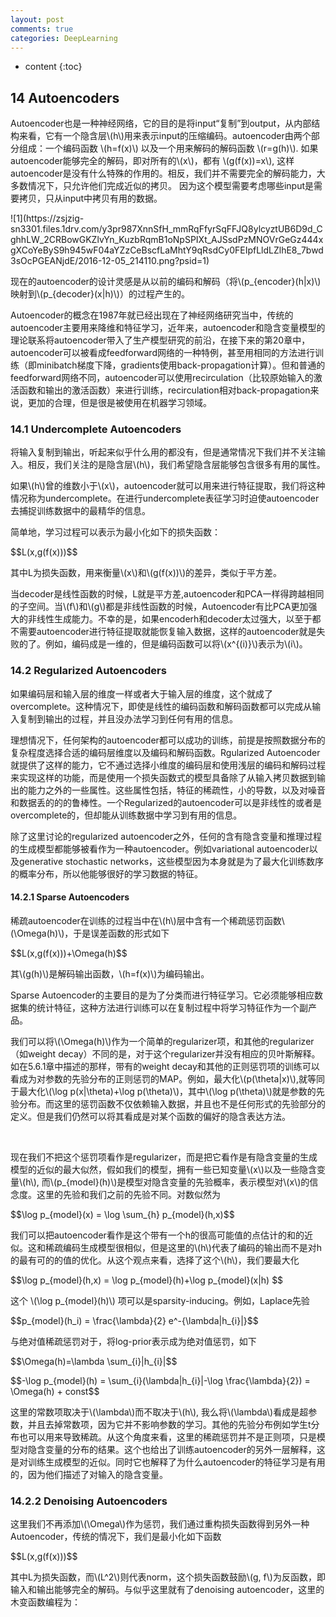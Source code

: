 ```yaml
---
layout: post
comments: true
categories: DeepLearning
---
```


* content
{:toc}

## 14 Autoencoders 

<p> Autoencoder也是一种神经网络，它的目的是将input“复制”到output，从内部结构来看，它有一个隐含层\(h\)用来表示input的压缩编码。autoencoder由两个部分组成：一个编码函数 \(h=f(x)\) 以及一个用来解码的解码函数 \(r=g(h)\). 如果autoencoder能够完全的解码，即对所有的\(x\)，都有 \(g(f(x))=x\), 这样autoencoder是没有什么特殊的作用的。相反，我们并不需要完全的解码能力，大多数情况下，只允许他们完成近似的拷贝。 因为这个模型需要考虑哪些input是需要拷贝，只从input中拷贝有用的数据。    </p>
  ![1](https://zsjzig-sn3301.files.1drv.com/y3pr987XnnSfH_mmRqFfyrSqFFJQ8ylcyztUB6D9d_CghhLW_2CRBowGKZlvYn_KuzbRqmB1oNpSPIXt_AJSsdPzMNOVrGeGz444xgXCoYeByS9h945wF04aYZzCeBscfLaMhtY9qRsdCy0FEIpfLldLZlhE8_7bwd3sOcPGEANjdE/2016-12-05_214110.png?psid=1)
<p>现在的autoencoder的设计灵感是从以前的编码和解码（将\(p_{encoder}(h|x)\)映射到\(p_{decoder}(x|h)\)）的过程产生的。     </p>
<p>Autoencoder的概念在1987年就已经出现在了神经网络研究当中，传统的autoencoder主要用来降维和特征学习，近年来，autoencoder和隐含变量模型的理论联系将autoencoder带入了生产模型研究的前沿，在接下来的第20章中，autoencoder可以被看成feedforward网络的一种特例，甚至用相同的方法进行训练（即minibatch梯度下降，gradients使用back-propagation计算）。但和普通的feedforward网络不同，autoencoder可以使用recirculation（比较原始输入的激活函数和输出的激活函数）来进行训练，recirculation相对back-propagation来说，更加的合理，但是很是被使用在机器学习领域。  </p>

### 14.1 Undercomplete Autoencoders
<p>将输入复制到输出，听起来似乎什么用的都没有，但是通常情况下我们并不关注输入。相反，我们关注的是隐含层\(h\)，我们希望隐含层能够包含很多有用的属性。 </p>
<p>如果\(h\)曾的维数小于\(x\)，autoencoder就可以用来进行特征提取，我们将这种情况称为undercomplete。在进行undercomplete表征学习时迫使autoencoder去捕捉训练数据中的最精华的信息。  </p>
<p>简单地，学习过程可以表示为最小化如下的损失函数：  </p>
<p>$$L(x,g(f(x)))$$  </p>
<p>其中L为损失函数，用来衡量\(x\)和\(g(f(x))\)的差异，类似于平方差。  </p>
<p>当decoder是线性函数的时候，L就是平方差,autoencoder和PCA一样得跨越相同的子空间。当\(f\)和\(g\)都是非线性函数的时候，Autoencoder有比PCA更加强大的非线性生成能力。不幸的是，如果encoderh和decoder太过强大，以至于都不需要autoencoder进行特征提取就能恢复输入数据，这样的autoencoder就是失败的了。例如，编码成是一维的，但是编码函数可以将\(x^{(i)}\)表示为\(i\)。</p>

### 14.2 Regularized Autoencoders
<p>如果编码层和输入层的维度一样或者大于输入层的维度，这个就成了overcomplete。这种情况下，即使是线性的编码函数和解码函数都可以完成从输入复制到输出的过程，并且没办法学习到任何有用的信息。</p>
<p>理想情况下，任何架构的autoencoder都可以成功的训练，前提是按照数据分布的复杂程度选择合适的编码层维度以及编码和解码函数。Rgularized Autoencoder就提供了这样的能力，它不通过选择小维度的编码层和使用浅层的编码和解码过程来实现这样的功能，而是使用一个损失函数式的模型具备除了从输入拷贝数据到输出的能力之外的一些属性。这些属性包括，特征的稀疏性，小的导数，以及对噪音和数据丢的的的鲁棒性。一个Regularized的autoencoder可以是非线性的或者是overcomplete的，但却能从训练数据中学习到有用的信息。  </p>
<p>除了这里讨论的regularized autoencoder之外，任何的含有隐含变量和推理过程的生成模型都能够被看作为一种autoencoder。例如variational autoencoder以及generative stochastic networks，这些模型因为本身就是为了最大化训练数序的概率分布，所以他能够很好的学习数据的特征。  </p>

#### 14.2.1 Sparse Autoencoders
<p>稀疏autoencoder在训练的过程当中在\(h\)层中含有一个稀疏惩罚函数\(\Omega(h)\)，于是误差函数的形式如下  </p>
<p>$$L(x,g(f(x)))+\Omega(h)$$    </p>
<p>其\(g(h)\)是解码输出函数，\(h=f(x)\)为编码输出。  </p>
<p>Sparse Autoencoder的主要目的是为了分类而进行特征学习。它必须能够相应数据集的统计特征，这种方法进行训练可以在复制过程中将学习特征作为一个副产品。</p>
<p>我们可以将\(\Omega(h)\)作为一个简单的regularizer项，和其他的regularizer（如weight decay）不同的是，对于这个regularizer并没有相应的贝叶斯解释。如在5.6.1章中描述的那样，带有的weight decay和其他的正则惩罚项的训练可以看成为对参数的先验分布的正则惩罚的MAP。例如，最大化\(p(\theta|x)\),就等同于最大化\(\log p(x|\theta)+\log p(\theta)\)，其中\(\log p(\theta)\)就是参数的先验分布。而这里的惩罚函数不仅依赖输入数据，并且也不是任何形式的先验部分的定义。但是我们仍然可以将其看成是对某个函数的偏好的隐含表达方法。 </p>  
<p>现在我们不把这个惩罚项看作是regularizer，而是把它看作是有隐含变量的生成模型的近似的最大似然，假如我们的模型，拥有一些已知变量\(x\)以及一些隐含变量\(h\), 而\(p_{model}(h)\)是模型对隐含变量的先验概率，表示模型对\(x\)的信念度。这里的先验和我们之前的先验不同。对数似然为</p>
<p>$$\log p_{model}(x) = \log \sum_{h} p_{model}(h,x)$$</p>
<p>我们可以把autoencoder看作是这个带有一个h的很高可能值的点估计的和的近似。这和稀疏编码生成模型很相似，但是这里的\(h\)代表了编码的输出而不是对h的最有可的的值的优化。从这个观点来看，选择了这个\(h\)，我们要最大化</p>
<p>$$\log p_{model}(h,x) = \log p_{model}(h)+\log p_{model}(x|h) $$</p>
<p>这个 \(\log p_{model}(h)\) 项可以是sparsity-inducing。例如，Laplace先验</p>
<p>$$p_{model}(h_i) = \frac{\lambda}{2} e^-{\lambda|h_{i}|}$$</p>
<p>与绝对值稀疏惩罚对于，将log-prior表示成为绝对值惩罚，如下</p>
<p>$$\Omega(h)=\lambda \sum_{i}|h_{i}|$$</p>
<p>$$-\log p_{model}(h) = \sum_{i}(\lambda|h_{i}|-\log \frac{\lambda}{2}) = \Omega(h) + const$$</p>
<p> 这里的常数项取决于\(\lambda\)而不取决于\(h\), 我么将\(\lambda\)看成是超参数，并且去掉常数项，因为它并不影响参数的学习。其他的先验分布例如学生t分布也可以用来导致稀疏。从这个角度来看，这里的稀疏惩罚并不是正则项，只是模型对隐含变量的分布的结果。这个也给出了训练autoencoder的另外一层解释，这是对训练生成模型的近似。同时它也解释了为什么autoencoder的特征学习是有用的，因为他们描述了对输入的隐含变量。</p>

### 14.2.2 Denoising Autoencoders
<p>这里我们不再添加\(\Omega\)作为惩罚，我们通过重构损失函数得到另外一种Autoencoder，传统的情况下，我们是最小化如下函数</p>
<p>$$L(x,g(f(x)))$$  </p>
<p>其中L为损失函数，而\(L^2\)则代表norm，这个损失函数鼓励\(g, f\)为反函数，即输入和输出能够完全的解码。与似乎这里就有了denoising autoencoder，这里的木变函数编程为：</p>
